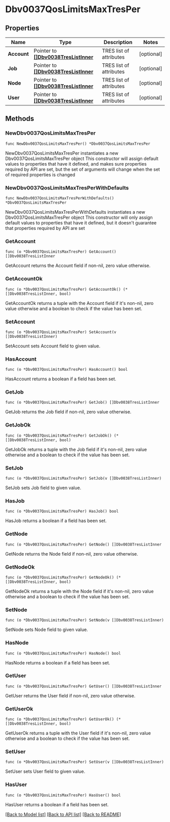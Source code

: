 # Dbv0037QosLimitsMaxTresPer

## Properties

Name | Type | Description | Notes
------------ | ------------- | ------------- | -------------
**Account** | Pointer to [**[]Dbv0038TresListInner**](Dbv0038TresListInner.md) | TRES list of attributes | [optional] 
**Job** | Pointer to [**[]Dbv0038TresListInner**](Dbv0038TresListInner.md) | TRES list of attributes | [optional] 
**Node** | Pointer to [**[]Dbv0038TresListInner**](Dbv0038TresListInner.md) | TRES list of attributes | [optional] 
**User** | Pointer to [**[]Dbv0038TresListInner**](Dbv0038TresListInner.md) | TRES list of attributes | [optional] 

## Methods

### NewDbv0037QosLimitsMaxTresPer

`func NewDbv0037QosLimitsMaxTresPer() *Dbv0037QosLimitsMaxTresPer`

NewDbv0037QosLimitsMaxTresPer instantiates a new Dbv0037QosLimitsMaxTresPer object
This constructor will assign default values to properties that have it defined,
and makes sure properties required by API are set, but the set of arguments
will change when the set of required properties is changed

### NewDbv0037QosLimitsMaxTresPerWithDefaults

`func NewDbv0037QosLimitsMaxTresPerWithDefaults() *Dbv0037QosLimitsMaxTresPer`

NewDbv0037QosLimitsMaxTresPerWithDefaults instantiates a new Dbv0037QosLimitsMaxTresPer object
This constructor will only assign default values to properties that have it defined,
but it doesn't guarantee that properties required by API are set

### GetAccount

`func (o *Dbv0037QosLimitsMaxTresPer) GetAccount() []Dbv0038TresListInner`

GetAccount returns the Account field if non-nil, zero value otherwise.

### GetAccountOk

`func (o *Dbv0037QosLimitsMaxTresPer) GetAccountOk() (*[]Dbv0038TresListInner, bool)`

GetAccountOk returns a tuple with the Account field if it's non-nil, zero value otherwise
and a boolean to check if the value has been set.

### SetAccount

`func (o *Dbv0037QosLimitsMaxTresPer) SetAccount(v []Dbv0038TresListInner)`

SetAccount sets Account field to given value.

### HasAccount

`func (o *Dbv0037QosLimitsMaxTresPer) HasAccount() bool`

HasAccount returns a boolean if a field has been set.

### GetJob

`func (o *Dbv0037QosLimitsMaxTresPer) GetJob() []Dbv0038TresListInner`

GetJob returns the Job field if non-nil, zero value otherwise.

### GetJobOk

`func (o *Dbv0037QosLimitsMaxTresPer) GetJobOk() (*[]Dbv0038TresListInner, bool)`

GetJobOk returns a tuple with the Job field if it's non-nil, zero value otherwise
and a boolean to check if the value has been set.

### SetJob

`func (o *Dbv0037QosLimitsMaxTresPer) SetJob(v []Dbv0038TresListInner)`

SetJob sets Job field to given value.

### HasJob

`func (o *Dbv0037QosLimitsMaxTresPer) HasJob() bool`

HasJob returns a boolean if a field has been set.

### GetNode

`func (o *Dbv0037QosLimitsMaxTresPer) GetNode() []Dbv0038TresListInner`

GetNode returns the Node field if non-nil, zero value otherwise.

### GetNodeOk

`func (o *Dbv0037QosLimitsMaxTresPer) GetNodeOk() (*[]Dbv0038TresListInner, bool)`

GetNodeOk returns a tuple with the Node field if it's non-nil, zero value otherwise
and a boolean to check if the value has been set.

### SetNode

`func (o *Dbv0037QosLimitsMaxTresPer) SetNode(v []Dbv0038TresListInner)`

SetNode sets Node field to given value.

### HasNode

`func (o *Dbv0037QosLimitsMaxTresPer) HasNode() bool`

HasNode returns a boolean if a field has been set.

### GetUser

`func (o *Dbv0037QosLimitsMaxTresPer) GetUser() []Dbv0038TresListInner`

GetUser returns the User field if non-nil, zero value otherwise.

### GetUserOk

`func (o *Dbv0037QosLimitsMaxTresPer) GetUserOk() (*[]Dbv0038TresListInner, bool)`

GetUserOk returns a tuple with the User field if it's non-nil, zero value otherwise
and a boolean to check if the value has been set.

### SetUser

`func (o *Dbv0037QosLimitsMaxTresPer) SetUser(v []Dbv0038TresListInner)`

SetUser sets User field to given value.

### HasUser

`func (o *Dbv0037QosLimitsMaxTresPer) HasUser() bool`

HasUser returns a boolean if a field has been set.


[[Back to Model list]](../README.md#documentation-for-models) [[Back to API list]](../README.md#documentation-for-api-endpoints) [[Back to README]](../README.md)


